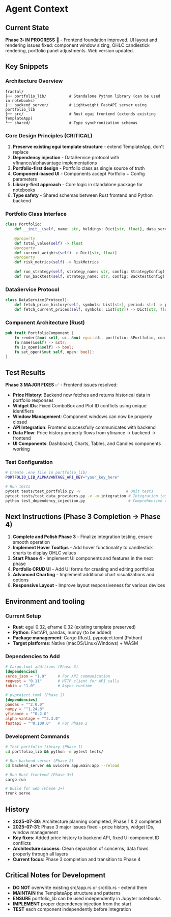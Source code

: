 # Agent Context

## Current State
**Phase 3: IN PROGRESS** 🚧 - Frontend foundation improved. UI layout and rendering issues fixed: component window sizing, OHLC candlestick rendering, portfolio panel adjustments. Web version updated.

## Key Snippets

### Architecture Overview
```
fractal/
├── portfolio_lib/          # Standalone Python library (can be used in notebooks)
├── backend_server/         # Lightweight FastAPI server using portfolio_lib
├── src/                    # Rust egui frontend (extends existing TemplateApp)
└── shared/                 # Type synchronization schemas
```

### Core Design Principles (CRITICAL)
1. **Preserve existing egui template structure** - extend TemplateApp, don't replace
2. **Dependency injection** - DataService protocol with yfinance/alphavantage implementations
3. **Portfolio-first design** - Portfolio class as single source of truth
4. **Component-based UI** - Components accept Portfolio + Config parameters
5. **Library-first approach** - Core logic in standalone package for notebooks
6. **Type safety** - Shared schemas between Rust frontend and Python backend

### Portfolio Class Interface
```python
class Portfolio:
    def __init__(self, name: str, holdings: Dict[str, float], data_service: DataService)
    
    @property
    def total_value(self) -> float
    @property 
    def current_weights(self) -> Dict[str, float]
    @property
    def risk_metrics(self) -> RiskMetrics
    
    def run_strategy(self, strategy_name: str, config: StrategyConfig) -> StrategyResult
    def run_backtest(self, strategy_name: str, config: BacktestConfig) -> BacktestResult
```

### DataService Protocol
```python
class DataService(Protocol):
    def fetch_price_history(self, symbols: List[str], period: str) -> pd.DataFrame
    def fetch_current_prices(self, symbols: List[str]) -> Dict[str, float]
```

### Component Architecture (Rust)
```rust
pub trait PortfolioComponent {
    fn render(&mut self, ui: &mut egui::Ui, portfolio: &Portfolio, config: &Config);
    fn name(&self) -> &str;
    fn is_open(&self) -> bool;
    fn set_open(&mut self, open: bool);
}
```

## Test Results
**Phase 3 MAJOR FIXES** ✅ - Frontend issues resolved:
- **Price History**: Backend now fetches and returns historical data in portfolio responses
- **Widget IDs**: Fixed ComboBox and Plot ID conflicts using unique identifiers
- **Window Management**: Component windows can now be properly closed
- **API Integration**: Frontend successfully communicates with backend
- **Data Flow**: Price history properly flows from yfinance → backend → frontend
- **UI Components**: Dashboard, Charts, Tables, and Candles components working

### Test Configuration
```bash
# Create .env file in portfolio_lib/
PORTFOLIO_LIB_ALPHAVANTAGE_API_KEY="your_key_here"

# Run tests
pytest tests/test_portfolio.py -v                    # Unit tests
pytest tests/test_data_providers.py -v -m integration # Integration tests
python test_dependency_injection.py                   # Comprehensive test
```

## Next Instructions (Phase 3 Completion → Phase 4)
1. **Complete and Polish Phase 3** - Finalize integration testing, ensure smooth operation
2. **Implement Hover Tooltips** - Add hover functionality to candlestick charts to display OHLC values
3. **Start Phase 4** - Implement UI components and features in the next phase
4. **Portfolio CRUD UI** - Add UI forms for creating and editing portfolios
5. **Advanced Charting** - Implement additional chart visualizations and options
6. **Responsive Layout** - Improve layout responsiveness for various devices

## Environment and tooling

### Current Setup
- **Rust**: egui 0.32, eframe 0.32 (existing template preserved)
- **Python**: FastAPI, pandas, numpy (to be added)
- **Package management**: Cargo (Rust), pyproject.toml (Python)
- **Target platforms**: Native (macOS/Linux/Windows) + WASM

### Dependencies to Add
```toml
# Cargo.toml additions (Phase 3)
[dependencies]
serde_json = "1.0"     # For API communication
reqwest = "0.11"       # HTTP client for API calls
tokio = "1.0"          # Async runtime

# pyproject.toml (Phase 1)
[dependencies]
pandas = "^2.0.0"
numpy = "^1.24.0"
yfinance = "^0.2.0"
alpha-vantage = "^2.3.0"
fastapi = "^0.100.0"   # For Phase 2
```

### Development Commands
```bash
# Test portfolio library (Phase 1)
cd portfolio_lib && python -m pytest tests/

# Run backend server (Phase 2)
cd backend_server && uvicorn app.main:app --reload

# Run Rust frontend (Phase 3+)
cargo run

# Build for web (Phase 3+)
trunk serve
```

## History
- **2025-07-30**: Architecture planning completed, Phase 1 & 2 completed
- **2025-07-31**: Phase 3 major issues fixed - price history, widget IDs, window management
- **Key fixes**: Added price history to backend API, fixed UI component ID conflicts
- **Architecture success**: Clean separation of concerns, data flows properly through all layers
- **Current focus**: Phase 3 completion and transition to Phase 4

## Critical Notes for Development
- **DO NOT** overwrite existing src/app.rs or src/lib.rs - extend them
- **MAINTAIN** the TemplateApp structure and patterns
- **ENSURE** portfolio_lib can be used independently in Jupyter notebooks
- **IMPLEMENT** proper dependency injection from the start
- **TEST** each component independently before integration
